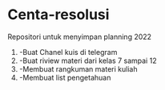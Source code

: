# Centa-resolusi
Repositori untuk menyimpan planning 2022
1. -Buat Chanel kuis di telegram
2. -Buat riview materi dari kelas 7 sampai 12
3. -Membuat rangkuman materi kuliah
4. -Membuat list pengetahuan

